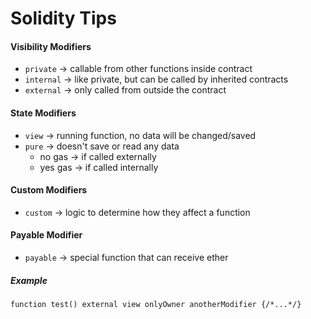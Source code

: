 # Solidity Tips

#### Visibility Modifiers

* `private` -> callable from other functions inside contract
* `internal` -> like private, but can be called by inherited contracts
* `external` -> only called from outside the contract

#### State Modifiers

* `view` -> running function, no data will be changed/saved
* `pure` -> doesn't save or read any data
    * no gas -> if called externally
    * yes gas -> if called internally

#### Custom Modifiers

* `custom` -> logic to determine how they affect a function

#### Payable Modifier

* `payable` -> special function that can receive ether

##### Example

```solidity
function test() external view onlyOwner anotherModifier {/*...*/}
```
